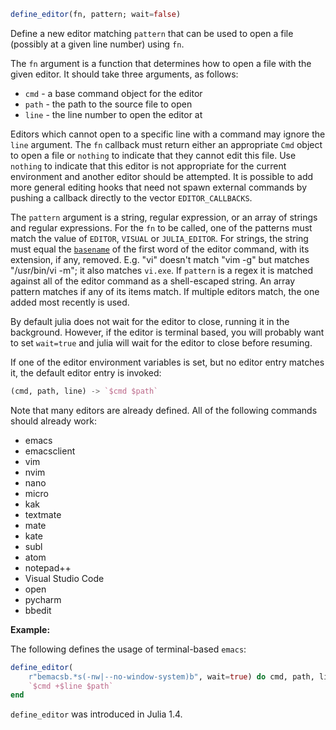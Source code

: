 
```julia
define_editor(fn, pattern; wait=false)
```
Define a new editor matching `pattern` that can be used to open a file (possibly at a given line number) using `fn`.

The `fn` argument is a function that determines how to open a file with the given editor. It should take three arguments, as follows:

* `cmd` - a base command object for the editor
* `path` - the path to the source file to open
* `line` - the line number to open the editor at

Editors which cannot open to a specific line with a command may ignore the `line` argument. The `fn` callback must return either an appropriate `Cmd` object to open a file or `nothing` to indicate that they cannot edit this file. Use `nothing` to indicate that this editor is not appropriate for the current environment and another editor should be attempted. It is possible to add more general editing hooks that need not spawn external commands by pushing a callback directly to the vector `EDITOR_CALLBACKS`.

The `pattern` argument is a string, regular expression, or an array of strings and regular expressions. For the `fn` to be called, one of the patterns must match the value of `EDITOR`, `VISUAL` or `JULIA_EDITOR`. For strings, the string must equal the [`basename`](https://docs.julialang.org/../../base/file/#Base.Filesystem.basename) of the first word of the editor command, with its extension, if any, removed. E.g. "vi" doesn't match "vim -g" but matches "/usr/bin/vi -m"; it also matches `vi.exe`. If `pattern` is a regex it is matched against all of the editor command as a shell-escaped string. An array pattern matches if any of its items match. If multiple editors match, the one added most recently is used.

By default julia does not wait for the editor to close, running it in the background. However, if the editor is terminal based, you will probably want to set `wait=true` and julia will wait for the editor to close before resuming.

If one of the editor environment variables is set, but no editor entry matches it, the default editor entry is invoked:


```julia
(cmd, path, line) -> `$cmd $path`
```
Note that many editors are already defined. All of the following commands should already work:

* emacs
* emacsclient
* vim
* nvim
* nano
* micro
* kak
* textmate
* mate
* kate
* subl
* atom
* notepad++
* Visual Studio Code
* open
* pycharm
* bbedit

**Example:**

The following defines the usage of terminal-based `emacs`:


```julia
define_editor(
    r"bemacsb.*s(-nw|--no-window-system)b", wait=true) do cmd, path, line
    `$cmd +$line $path`
end
```
`define_editor` was introduced in Julia 1.4.




